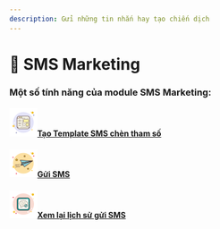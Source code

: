 ```yaml
---
description: Gửi những tin nhắn hay tạo chiến dịch
---
```


# 📨 SMS Marketing

### Một số tính năng của module SMS Marketing:

#### [![](../../.gitbook/assets/icons8-web-50.png)Tạo Template SMS chèn tham số](./#tao-template-sms-chen-tham-so)

#### ![](<../../.gitbook/assets/icons8-sent-50 (1).png>)[Gửi SMS](broken-reference)

#### ![](../../.gitbook/assets/icons8-edit-chat-history-50.png)[Xem lại lịch sử gửi SMS](broken-reference)
